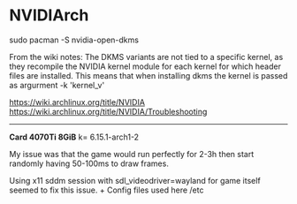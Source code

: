 # NVIDIArch

sudo pacman -S nvidia-open-dkms

From the wiki notes:
The DKMS variants are not tied to a specific kernel, as they recompile the NVIDIA kernel module for each kernel for which header files are installed.
This means that when installing dkms the kernel is passed as argurment -k 'kernel_v'

https://wiki.archlinux.org/title/NVIDIA
https://wiki.archlinux.org/title/NVIDIA/Troubleshooting

---

**Card 4070Ti 8GiB**
k= 6.15.1-arch1-2

My issue was that the game would run perfectly for 2-3h then start randomly having 50-100ms to draw frames.

Using x11 sddm session with sdl_videodriver=wayland for game itself seemed to fix this issue. + Config files used here /etc
